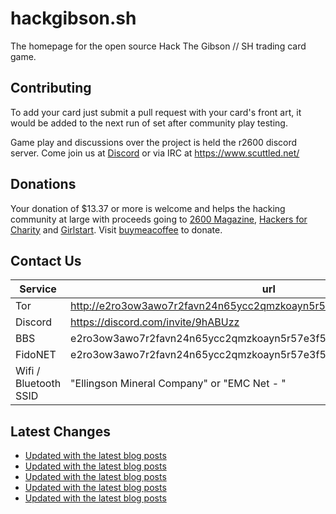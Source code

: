 # hackgibson.sh
The homepage for the open source Hack The Gibson // SH trading card game.


## Contributing

To add your card just submit a pull request with your card's front art, it would be added to the next run of set after community play testing.

Game play and discussions over the project is held the r2600 discord server. Come join us at [Discord](https://discord.com/invite/9hABUzz) or via IRC at https://www.scuttled.net/


## Donations

Your donation of $13.37 or more is welcome and helps the hacking community at large with proceeds going to [2600 Magazine](https://2600.com/), [Hackers for Charity](https://hackersforcharity.org) and [Girlstart](https://girlstart.org).  Visit [buymeacoffee](https://www.buymeacoffee.com/hackgibson.sh) to donate.


## Contact Us

Service | url
-|-
Tor | http://e2ro3ow3awo7r2favn24n65ycc2qmzkoayn5r57e3f56nvjwdcgg32ad.onion
Discord | https://discord.com/invite/9hABUzz
BBS | e2ro3ow3awo7r2favn24n65ycc2qmzkoayn5r57e3f56nvjwdcgg32ad.onion:23
FidoNET | e2ro3ow3awo7r2favn24n65ycc2qmzkoayn5r57e3f56nvjwdcgg32ad.onion:24554
Wifi / Bluetooth SSID | "Ellingson Mineral Company" or "EMC Net - <fidonet address>"

## Latest Changes
<!-- BLOG-POST-LIST:START -->
- [Updated with the latest blog posts](https://github.com/DFW2600/hackgibson.sh/commit/ecc81c905f8b5baffb26a03221aa6adf2efc1e21)
- [Updated with the latest blog posts](https://github.com/DFW2600/hackgibson.sh/commit/3c0397cb5c0d327b742d072bf83b061979b0653e)
- [Updated with the latest blog posts](https://github.com/DFW2600/hackgibson.sh/commit/6943cd87479c140128e8c762dd0df517ba91adfb)
- [Updated with the latest blog posts](https://github.com/DFW2600/hackgibson.sh/commit/eefbe413cfa8a07cde740d6b3e14485d629b86f8)
- [Updated with the latest blog posts](https://github.com/DFW2600/hackgibson.sh/commit/2739f57102d0e95a4caedae9848dadec0f313ce7)
<!-- BLOG-POST-LIST:END -->

